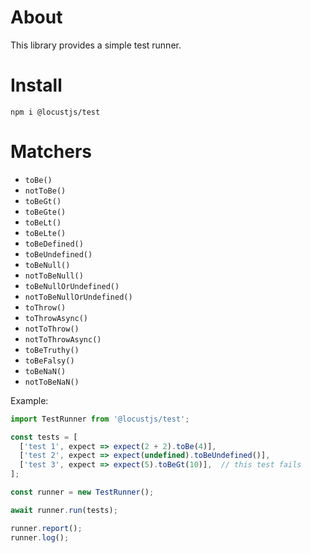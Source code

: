 # About
This library provides a simple test runner.

# Install
```
npm i @locustjs/test
```

# Matchers
- `toBe()`
- `notToBe()`
- `toBeGt()`
- `toBeGte()`
- `toBeLt()`
- `toBeLte()`
- `toBeDefined()`
- `toBeUndefined()`
- `toBeNull()`
- `notToBeNull()`
- `toBeNullOrUndefined()`
- `notToBeNullOrUndefined()`
- `toThrow()`
- `toThrowAsync()`
- `notToThrow()`
- `notToThrowAsync()`
- `toBeTruthy()`
- `toBeFalsy()`
- `toBeNaN()`
- `notToBeNaN()`

Example:
```javascript
import TestRunner from '@locustjs/test';

const tests = [
  ['test 1', expect => expect(2 + 2).toBe(4)],
  ['test 2', expect => expect(undefined).toBeUndefined()],
  ['test 3', expect => expect(5).toBeGt(10)],  // this test fails
];

const runner = new TestRunner();

await runner.run(tests);

runner.report();
runner.log();
```

